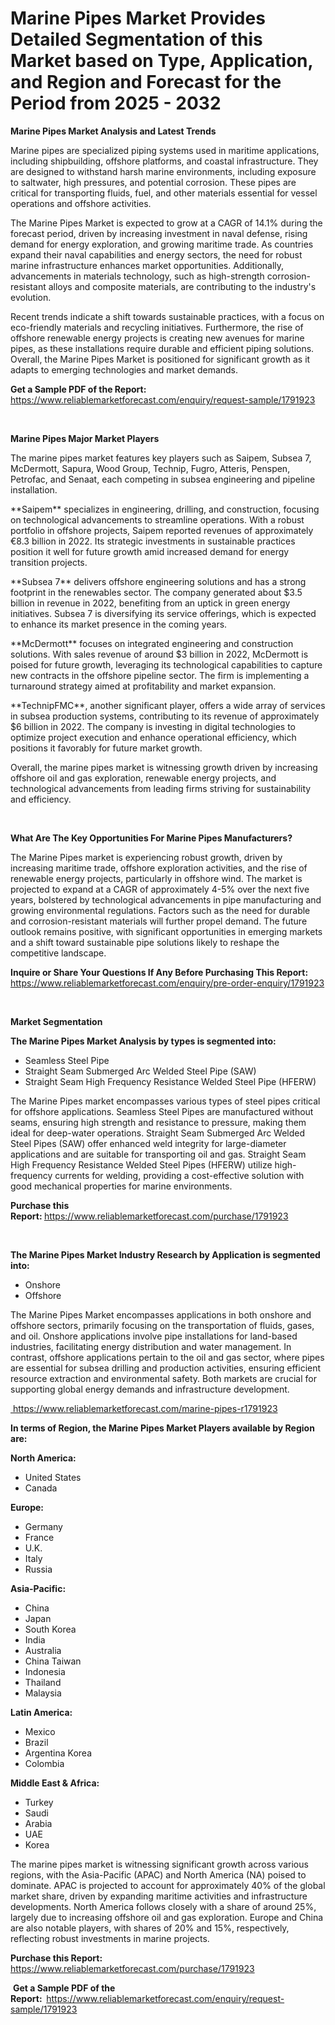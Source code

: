 <p><h1>Marine Pipes Market Provides Detailed Segmentation of this Market based on Type, Application, and Region and Forecast for the Period from 2025 - 2032</h1></p><p><strong>Marine Pipes Market Analysis and Latest Trends</strong></p>
<p><p>Marine pipes are specialized piping systems used in maritime applications, including shipbuilding, offshore platforms, and coastal infrastructure. They are designed to withstand harsh marine environments, including exposure to saltwater, high pressures, and potential corrosion. These pipes are critical for transporting fluids, fuel, and other materials essential for vessel operations and offshore activities.</p><p>The Marine Pipes Market is expected to grow at a CAGR of 14.1% during the forecast period, driven by increasing investment in naval defense, rising demand for energy exploration, and growing maritime trade. As countries expand their naval capabilities and energy sectors, the need for robust marine infrastructure enhances market opportunities. Additionally, advancements in materials technology, such as high-strength corrosion-resistant alloys and composite materials, are contributing to the industry's evolution.</p><p>Recent trends indicate a shift towards sustainable practices, with a focus on eco-friendly materials and recycling initiatives. Furthermore, the rise of offshore renewable energy projects is creating new avenues for marine pipes, as these installations require durable and efficient piping solutions. Overall, the Marine Pipes Market is positioned for significant growth as it adapts to emerging technologies and market demands.</p></p>
<p><strong>Get a Sample PDF of the Report:&nbsp;</strong> <a href="https://www.reliablemarketforecast.com/enquiry/request-sample/1791923?utm_campaign=2993&utm_medium=2&utm_source=Github&utm_content=ia&utm_term=16042025&utm_id=marine-pipes">https://www.reliablemarketforecast.com/enquiry/request-sample/1791923</a></p>
<p>&nbsp;</p>
<p><strong>Marine Pipes Major Market Players</strong></p>
<p><p>The marine pipes market features key players such as Saipem, Subsea 7, McDermott, Sapura, Wood Group, Technip, Fugro, Atteris, Penspen, Petrofac, and Senaat, each competing in subsea engineering and pipeline installation.</p><p>**Saipem** specializes in engineering, drilling, and construction, focusing on technological advancements to streamline operations. With a robust portfolio in offshore projects, Saipem reported revenues of approximately €8.3 billion in 2022. Its strategic investments in sustainable practices position it well for future growth amid increased demand for energy transition projects.</p><p>**Subsea 7** delivers offshore engineering solutions and has a strong footprint in the renewables sector. The company generated about $3.5 billion in revenue in 2022, benefiting from an uptick in green energy initiatives. Subsea 7 is diversifying its service offerings, which is expected to enhance its market presence in the coming years.</p><p>**McDermott** focuses on integrated engineering and construction solutions. With sales revenue of around $3 billion in 2022, McDermott is poised for future growth, leveraging its technological capabilities to capture new contracts in the offshore pipeline sector. The firm is implementing a turnaround strategy aimed at profitability and market expansion.</p><p>**TechnipFMC**, another significant player, offers a wide array of services in subsea production systems, contributing to its revenue of approximately $6 billion in 2022. The company is investing in digital technologies to optimize project execution and enhance operational efficiency, which positions it favorably for future market growth.</p><p>Overall, the marine pipes market is witnessing growth driven by increasing offshore oil and gas exploration, renewable energy projects, and technological advancements from leading firms striving for sustainability and efficiency.</p></p>
<p>&nbsp;</p>
<p><strong>What Are The Key Opportunities For Marine Pipes Manufacturers?</strong></p>
<p><p>The Marine Pipes market is experiencing robust growth, driven by increasing maritime trade, offshore exploration activities, and the rise of renewable energy projects, particularly in offshore wind. The market is projected to expand at a CAGR of approximately 4-5% over the next five years, bolstered by technological advancements in pipe manufacturing and growing environmental regulations. Factors such as the need for durable and corrosion-resistant materials will further propel demand. The future outlook remains positive, with significant opportunities in emerging markets and a shift toward sustainable pipe solutions likely to reshape the competitive landscape.</p></p>
<p><strong>Inquire or Share Your Questions If Any Before Purchasing This Report:</strong> <a href="https://www.reliablemarketforecast.com/enquiry/pre-order-enquiry/1791923?utm_campaign=2993&utm_medium=2&utm_source=Github&utm_content=ia&utm_term=16042025&utm_id=marine-pipes">https://www.reliablemarketforecast.com/enquiry/pre-order-enquiry/1791923</a></p>
<p>&nbsp;</p>
<p><strong>Market Segmentation</strong></p>
<p><strong>The Marine Pipes Market Analysis by types is segmented into:</strong></p>
<p><ul><li>Seamless Steel Pipe</li><li>Straight Seam Submerged Arc Welded Steel Pipe (SAW)</li><li>Straight Seam High Frequency Resistance Welded Steel Pipe (HFERW)</li></ul></p>
<p><p>The Marine Pipes market encompasses various types of steel pipes critical for offshore applications. Seamless Steel Pipes are manufactured without seams, ensuring high strength and resistance to pressure, making them ideal for deep-water operations. Straight Seam Submerged Arc Welded Steel Pipes (SAW) offer enhanced weld integrity for large-diameter applications and are suitable for transporting oil and gas. Straight Seam High Frequency Resistance Welded Steel Pipes (HFERW) utilize high-frequency currents for welding, providing a cost-effective solution with good mechanical properties for marine environments.</p></p>
<p><strong>Purchase this Report:&nbsp;</strong><a href="https://www.reliablemarketforecast.com/purchase/1791923?utm_campaign=2993&utm_medium=2&utm_source=Github&utm_content=ia&utm_term=16042025&utm_id=marine-pipes">https://www.reliablemarketforecast.com/purchase/1791923</a></p>
<p>&nbsp;</p>
<p><strong>The Marine Pipes Market Industry Research by Application is segmented into:</strong></p>
<p><ul><li>Onshore</li><li>Offshore</li></ul></p>
<p><p>The Marine Pipes Market encompasses applications in both onshore and offshore sectors, primarily focusing on the transportation of fluids, gases, and oil. Onshore applications involve pipe installations for land-based industries, facilitating energy distribution and water management. In contrast, offshore applications pertain to the oil and gas sector, where pipes are essential for subsea drilling and production activities, ensuring efficient resource extraction and environmental safety. Both markets are crucial for supporting global energy demands and infrastructure development.</p></p>
<p><a href="https://www.reliablemarketforecast.com/marine-pipes-r1791923?utm_campaign=2993&utm_medium=2&utm_source=Github&utm_content=ia&utm_term=16042025&utm_id=marine-pipes">&nbsp;https://www.reliablemarketforecast.com/marine-pipes-r1791923</a></p>
<p><strong>In terms of Region, the Marine Pipes Market Players available by Region are:</strong></p>
<p>
    <p> <strong> North America: </strong>
        <ul>
            <li>United States</li>
            <li>Canada</li>
        </ul>
        </p> 
    <p> <strong> Europe: </strong>
        <ul>
            <li>Germany</li>
            <li>France</li>
            <li>U.K.</li>
            <li>Italy</li>
            <li>Russia</li>
        </ul>
        </p> 
    <p> <strong> Asia-Pacific: </strong>
        <ul>
            <li>China</li>
            <li>Japan</li>
            <li>South Korea</li>
            <li>India</li>
            <li>Australia</li>
            <li>China Taiwan</li>
            <li>Indonesia</li>
            <li>Thailand</li>
            <li>Malaysia</li>
        </ul>
        </p> 
    <p> <strong> Latin America: </strong>
        <ul>
            <li>Mexico</li>
            <li>Brazil</li>
            <li>Argentina Korea</li>
            <li>Colombia</li>
        </ul>
        </p> 
    <p> <strong> Middle East & Africa: </strong>
        <ul>
            <li>Turkey</li>
            <li>Saudi</li>
            <li>Arabia</li>
            <li>UAE</li>
            <li>Korea</li>
        </ul>
    </p>
    </p>
<p><p>The marine pipes market is witnessing significant growth across various regions, with the Asia-Pacific (APAC) and North America (NA) poised to dominate. APAC is projected to account for approximately 40% of the global market share, driven by expanding maritime activities and infrastructure developments. North America follows closely with a share of around 25%, largely due to increasing offshore oil and gas exploration. Europe and China are also notable players, with shares of 20% and 15%, respectively, reflecting robust investments in marine projects.</p></p>
<p><strong>Purchase this Report: </strong><a href="https://www.reliablemarketforecast.com/purchase/1791923?utm_campaign=2993&utm_medium=2&utm_source=Github&utm_content=ia&utm_term=16042025&utm_id=marine-pipes">https://www.reliablemarketforecast.com/purchase/1791923</a></p>
<p>&nbsp;<strong>Get a Sample PDF of the Report:&nbsp;&nbsp;</strong><a href="https://www.reliablemarketforecast.com/enquiry/request-sample/1791923?utm_campaign=2993&utm_medium=2&utm_source=Github&utm_content=ia&utm_term=16042025&utm_id=marine-pipes">https://www.reliablemarketforecast.com/enquiry/request-sample/1791923</a></p>
<p><strong></strong></p>
<p><p></p><p></p><p></p></p>
